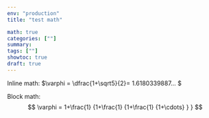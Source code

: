 ```yaml
---
env: "production"
title: "test math"

math: true
categories: [""]
summary:
tags: [""]
showtoc: true
draft: true
---
```


Inline math:
$\varphi = \dfrac{1+\sqrt5}{2}= 1.6180339887… $


Block math:
$$ \varphi = 1+\frac{1} {1+\frac{1} {1+\frac{1} {1+\cdots} } } $$
